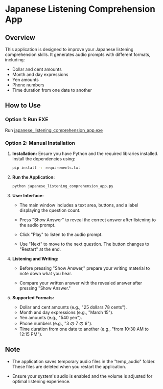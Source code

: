 # Japanese Listening Comprehension App

## Overview

This application is designed to improve your Japanese listening comprehension skills. It generates audio prompts with different formats, including:

- Dollar and cent amounts
- Month and day expressions
- Yen amounts
- Phone numbers
- Time duration from one date to another

## How to Use

### Option 1: Run EXE

Run [japanese_listening_comprehension_app.exe](dist/japanese_listening_comprehension_app.exe)

### Option 2: Manual Installation

1. **Installation:** Ensure you have Python and the required libraries installed. Install the dependencies using:

    ```bash
    pip install -r requirements.txt
    ```

2. **Run the Application:**

    ```bash
    python japanese_listening_comprehension_app.py
    ```

3. **User Interface:**

    - The main window includes a text area, buttons, and a label displaying the question count.

    - Press "Show Answer" to reveal the correct answer after listening to the audio prompt.

    - Click "Play" to listen to the audio prompt.

    - Use "Next" to move to the next question. The button changes to "Restart" at the end.

4. **Listening and Writing:**

    - Before pressing "Show Answer," prepare your writing material to note down what you hear.

    - Compare your written answer with the revealed answer after pressing "Show Answer."

5. **Supported Formats:**

    - Dollar and cent amounts (e.g., "25 dollars 78 cents").
    - Month and day expressions (e.g., "March 15").
    - Yen amounts (e.g., "540 yen").
    - Phone numbers (e.g., "3 の 7 の 9").
    - Time duration from one date to another (e.g., "from 10:30 AM to 12:15 PM").

## Note

- The application saves temporary audio files in the "temp_audio" folder. These files are deleted when you restart the application.

- Ensure your system's audio is enabled and the volume is adjusted for optimal listening experience.
